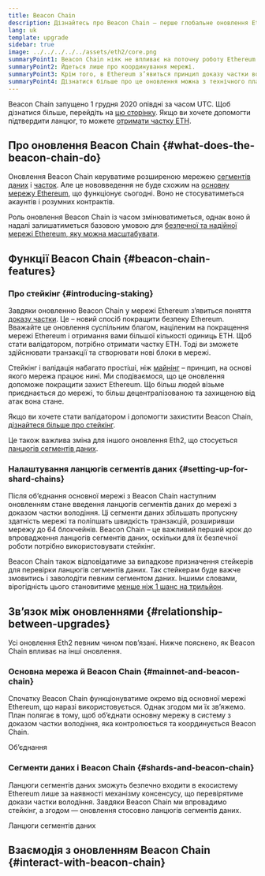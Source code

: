 ```yaml
---
title: Beacon Chain
description: Дізнайтесь про Beacon Chain – перше глобальне оновлення Eth2 для Ethereum.
lang: uk
template: upgrade
sidebar: true
image: ../../../../../assets/eth2/core.png
summaryPoint1: Beacon Chain ніяк не впливає на поточну роботу Ethereum.
summaryPoint2: Йдеться лише про координування мережі.
summaryPoint3: Крім того, в Ethereum з’явиться принцип доказу частки володіння.
summaryPoint4: Дізнатися більше про це оновлення можна з технічного плану, де воно позначено як фаза 0.
---
```


<UpgradeStatus isShipped date="Відправлено!">
    Beacon Chain запущено 1 грудня 2020 опівдні за часом UTC. Щоб дізнатися більше, перейдіть на <a href="https://beaconscan.com/">цю сторінку</a>. Якщо ви хочете допомогти підтвердити ланцюг, то можете <a href="/staking/">отримати частку ETH</a>.
</UpgradeStatus>

## Про оновлення Beacon Chain {#what-does-the-beacon-chain-do}

Оновлення Beacon Chain керуватиме розширеною мережею [сегментів даних](/eth2/shard-chains/) і [часток](/staking/). Але це нововведення не буде схожим на [основну мережу Ethereum](/glossary/#mainnet), що функціонує сьогодні. Воно не стосуватиметься акаунтів і розумних контрактів.

Роль оновлення Beacon Chain із часом змінюватиметься, однак воно й надалі залишатиметься базовою умовою для [безпечної та надійної мережі Ethereum, яку можна масштабувати](/eth2/vision/).

## Функції Beacon Chain {#beacon-chain-features}

### Про стейкінг {#introducing-staking}

Завдяки оновленню Beacon Chain у мережі Ethereum з’явиться поняття [доказу частки](/developers/docs/consensus-mechanisms/pos/). Це – новий спосіб покращити безпеку Ethereum. Вважайте це оновлення суспільним благом, націленим на покращення мережі Ethereum і отримання вами більшої кількості одиниць ETH. Щоб стати валідатором, потрібно отримати частку ETH. Тоді ви зможете здійснювати транзакції та створювати нові блоки в мережі.

Стейкінг і валідація набагато простіші, ніж [майнінг](/developers/docs/mining/) – принцип, на основі якого мережа працює нині. Ми сподіваємося, що це оновлення допоможе покращити захист Ethereum. Що більш людей візьме приєднається до мережі, то більш децентралізованою та захищеною від атак вона стане.

<InfoBanner emoji=":money_bag:">
Якщо ви хочете стати валідатором і допомогти захистити Beacon Chain, <a href="/staking/">дізнайтеся більше про стейкінг</a>.
</InfoBanner>

Це також важлива зміна для іншого оновлення Eth2, що стосується [ланцюгів сегментів даних](/eth2/shard-chains/).

### Налаштування ланцюгів сегментів даних {#setting-up-for-shard-chains}

Після об’єднання основної мережі з Beacon Chain наступним оновленням стане введення ланцюгів сегментів даних до мережі з доказом частки володіння. Ці сегменти даних збільшать пропускну здатність мережі та поліпшать швидкість транзакцій, розширивши мережу до 64 блокчейнів. Beacon Chain – це важливий перший крок до впровадження ланцюгів сегментів даних, оскільки для їх безпечної роботи потрібно використовувати стейкінг.

Beacon Chain також відповідатиме за випадкове призначення стейкерів для перевірки ланцюгів сегментів даних. Так стейкерам буде важче змовитись і заволодіти певним сегментом даних. Іншими словами, вірогідність цього становитиме [менше ніж 1 шанс на трильйон](https://medium.com/@chihchengliang/minimum-committee-size-explained-67047111fa20).

## Зв’язок між оновленнями {#relationship-between-upgrades}

Усі оновлення Eth2 певним чином пов’язані. Нижче пояснено, як Beacon Chain впливає на інші оновлення.

### Основна мережа й Beacon Chain {#mainnet-and-beacon-chain}

Спочатку Beacon Chain функціонуватиме окремо від основної мережі Ethereum, що наразі використовується. Однак згодом ми їх зв’яжемо. План полягає в тому, щоб об’єднати основну мережу в систему з доказом частки володіння, яка контролюється та координується Beacon Chain.

<ButtonLink to="/eth2/merge/">Об’єднання</ButtonLink>

### Сегменти даних і Beacon Chain {#shards-and-beacon-chain}

Ланцюги сегментів даних зможуть безпечно входити в екосистему Ethereum лише за наявності механізму консенсусу, що перевірятиме докази частки володіння. Завдяки Beacon Chain ми впровадимо стейкінг, а згодом — оновлення стосовно ланцюгів сегментів даних.

<ButtonLink to="/eth2/shard-chains/">Ланцюги сегментів даних</ButtonLink>

<Divider />

## Взаємодія з оновленням Beacon Chain {#interact-with-beacon-chain}

<Eth2BeaconChainActions />

